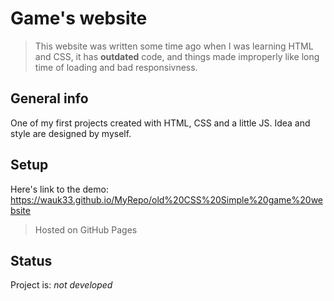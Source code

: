 # Game's website
> This website was written some time ago when I was learning HTML and CSS, it has __outdated__ code, and things made improperly like long time of loading and bad responsivness.
## General info
One of my first projects created with HTML, CSS and a little JS. Idea and style are designed by myself.
## Setup
Here's link to the demo: https://wauk33.github.io/MyRepo/old%20CSS%20Simple%20game%20website
> Hosted on GitHub Pages


## Status
Project is: _not developed_

